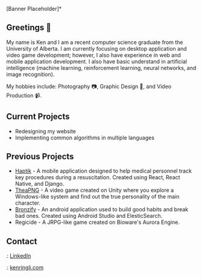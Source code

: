 \[Banner Placeholder\]\*

## Greetings 👋
My name is Ken and I am a recent computer science graduate from the University of Alberta. I am currently focusing on desktop application and video game development; however, I also have experience in web and mobile application development. I also have basic understand in artificial intelligence (machine learning, reinforcement learning, neural networks, and image recognition).

My hobbies include: Photography 📷, Graphic Design 🎨, and Video Production 📹.

## Current Projects
* Redesigning my website
* Implementing common algorithms in multiple languages

## Previous Projects
* [Haptik](https://www.youtube.com/watch?v=Yk3ySElEWSY) - A mobile application designed to help medical personnel track key procedures during a resuscitation. Created using React, React Native, and Django.
* [TheaPNG](https://fifty-fifty.itch.io/theapng) - A video game created on Unity where you explore a Windows-like system and find out the true personality of the main character.
* [Bronzify](https://www.youtube.com/watch?v=66qJiSfxOpc) - An android application used to build good habits and break bad ones. Created using Android Studio and ElesticSearch.
* Regicide - A JRPG-like game created on Bioware's Aurora Engine.

## Contact
<img src="https://raw.githubusercontent.com/KenRLi/KenRLi/7684a5438ec622c49cb05403421b1d94e0dc6cdc/imgs/linkedin-logo.svg" alt="LinkedIn Logo" width=1.5em height=1.5em>: <a href="https://www.linkedin.com/in/kenrli/" target="_blank">LinkedIn</a>

<img src="https://raw.githubusercontent.com/KenRLi/KenRLi/82915dc45d6ea57a62ddab721d7abcbdab90358e/imgs/globe-solid.svg" alt="Globe Icon" width=1.5em height=1.5em>: <a href="http://www.kenringli.com/" target="_blank">kenringli.com</a>